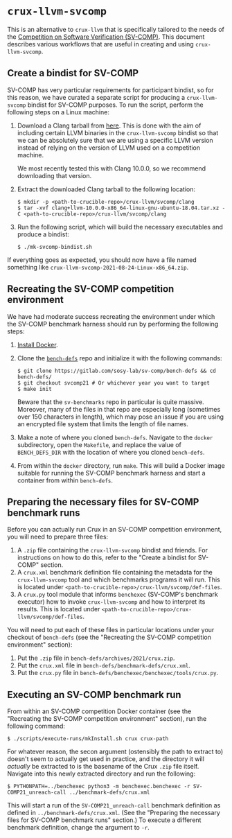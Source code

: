 # `crux-llvm-svcomp`

This is an alternative to `crux-llvm` that is specifically tailored to the
needs of the
[Competition on Software Verification (SV-COMP)](https://sv-comp.sosy-lab.org).
This document describes various workflows that are useful in creating and using
`crux-llvm-svcomp`.

## Create a bindist for SV-COMP

SV-COMP has very particular requirements for participant bindist, so for this
reason, we have curated a separate script for producing a `crux-llvm-svcomp`
bindist for SV-COMP purposes. To run the script, perform the following steps on
a Linux machine:

1. Download a Clang tarball from
   [here](https://releases.llvm.org/download.html). This is done with the aim
   of including certain LLVM binaries in the `crux-llvm-svcomp` bindist so that
   we can be absolutely sure that we are using a specific LLVM version instead
   of relying on the version of LLVM used on a competition machine.

   We most recently tested this with Clang 10.0.0, so we recommend downloading
   that version.
2. Extract the downloaded Clang tarball to the following location:

   ```
   $ mkdir -p <path-to-crucible-repo>/crux-llvm/svcomp/clang
   $ tar -xvf clang+llvm-10.0.0-x86_64-linux-gnu-ubuntu-18.04.tar.xz -C <path-to-crucible-repo>/crux-llvm/svcomp/clang
   ```
3. Run the following script, which will build the necessary executables and
   produce a bindist:

   ```
   $ ./mk-svcomp-bindist.sh
   ```

If everything goes as expected, you should now have a file named something like
`crux-llvm-svcomp-2021-08-24-Linux-x86_64.zip`.

## Recreating the SV-COMP competition environment

We have had moderate success recreating the environment under which the SV-COMP
benchmark harness should run by performing the following steps:

1. [Install Docker](https://docs.docker.com/engine/install/).
2. Clone the [`bench-defs`](https://gitlab.com/sosy-lab/sv-comp/bench-defs)
   repo and initialize it with the following commands:

   ```
   $ git clone https://gitlab.com/sosy-lab/sv-comp/bench-defs && cd bench-defs/
   $ git checkout svcomp21 # Or whichever year you want to target
   $ make init
   ```

   Beware that the `sv-benchmarks` repo in particular is quite massive.
   Moreover, many of the files in that repo are especially long (sometimes
   over 150 characters in length), which may pose an issue if you are using an
   encrypted file system that limits the length of file names.
3. Make a note of where you cloned `bench-defs`. Navigate to the `docker`
   subdirectory, open the `Makefile`, and replace the value of `BENCH_DEFS_DIR`
   with the location of where you cloned `bench-defs`.
4. From within the `docker` directory, run `make`. This will build a Docker
   image suitable for running the SV-COMP benchmark harness and start a
   container from within `bench-defs`.

## Preparing the necessary files for SV-COMP benchmark runs

Before you can actually run Crux in an SV-COMP competition environment, you
will need to prepare three files:

1. A `.zip` file containing the `crux-llvm-svcomp` bindist and friends. For
   instructions on how to do this, refer to the "Create a bindist for SV-COMP"
   section.
2. A `crux.xml` benchmark definition file containing the metadata for the
   `crux-llvm-svcomp` tool and which benchmarks programs it will run. This is
   located under `<path-to-crucible-repo>/crux-llvm/svcomp/def-files`.
3. A `crux.py` tool module that informs `benchexec` (SV-COMP's benchmark
   executor) how to invoke `crux-llvm-svcomp` and how to interpret its results.
   This is located under `<path-to-crucible-repo>/crux-llvm/svcomp/def-files`.

You will need to put each of these files in particular locations under your
checkout of `bench-defs` (see the "Recreating the SV-COMP competition environment"
section):

1. Put the `.zip` file in `bench-defs/archives/2021/crux.zip`.
2. Put the `crux.xml` file in `bench-defs/benchmark-defs/crux.xml`.
3. Put the `crux.py` file in `bench-defs/benchexec/benchexec/tools/crux.py`.

## Executing an SV-COMP benchmark run

From within an SV-COMP competition Docker container (see the
"Recreating the SV-COMP competition environment" section), run the following
command:

```
$ ./scripts/execute-runs/mkInstall.sh crux crux-path
```

For whatever reason, the secon argument (ostensibly the path to extract to)
doesn't seem to actually get used in practice, and the directory it will
_actually_ be extracted to is the basename of the Crux `.zip` file itself.
Navigate into this newly extracted directory and run the following:

```
$ PYTHONPATH=../benchexec python3 -m benchexec.benchexec -r SV-COMP21_unreach-call ../benchmark-defs/crux.xml
```

This will start a run of the `SV-COMP21_unreach-call` benchmark definition as
defined in `../benchmark-defs/crux.xml`. (See the "Preparing the necessary
files for SV-COMP benchmark runs" section.) To execute a different benchmark
definition, change the argument to `-r`.
